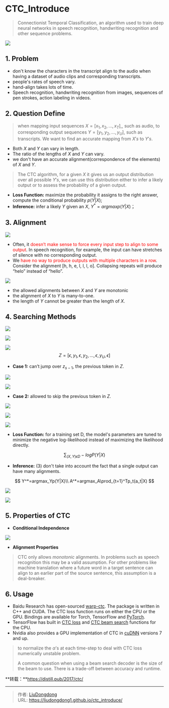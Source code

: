 # CTC_Introduce


> Connectionist Temporal Classification, an algorithm used to train deep neural networks in speech recognition, handwriting recognition and other sequence problems.

![](https://gitee.com/github-25970295/blogImage/raw/master/img/image-20200712120505577.png)

## 1. Problem

- don't know the characters in the transcript align to the audio when having a dataset of audio clips and corresponding transcripts.
- people's rates of speech vary.
- hand-align takes lots of time.
- Speech recognition, handwriting recognition from images, sequences of pen strokes, action labeling in videos.

## 2. Question Define

> when mapping input sequences $X = [x_1, x_2, \ldots, x_T]$,, such as audio, to corresponding output sequences $Y = [y_1, y_2, \ldots, y_U]$, such as transcripts. We want to find an accurate mapping from $X's$ to $Y's$.

- Both $X$ and $Y$  can vary in length.
- The ratio of the lengths of $X$ and $Y$ can vary.
- we don't have an accurate alignment(correspondence of the elements) of $X$ and $Y$.

> The CTC algorithm, for a given $X$ it gives us an output distribution over all possible $Y's$, we can use this distribution either to infer a likely output or to assess the probability of a given output.

- **Loss Function:** maximize the probability it assigns to the right answer, compute the conditional probability $p(Y|X)$;
- **Inference:** infer a likely $Y$ given an $X$, $Y^*=argmaxp(Y|X)$；

## 3. Alignment

![](https://gitee.com/github-25970295/blogImage/raw/master/img/image-20200712122146574.png)

- Often, it <font color=red>doesn’t make sense to force every input step to align to some output</font>. In speech recognition, for example, the input can have stretches of silence with no corresponding output.
- We <font color=red>have no way to produce outputs with multiple characters in a row</font>. Consider the alignment [h, h, e, l, l, l, o]. Collapsing repeats will produce “helo” instead of “hello”.

![](https://gitee.com/github-25970295/blogImage/raw/master/img/image-20200712122728313.png)

- the allowed alignments between  $X$ and $Y$ are monotonic
- the alignment of $X$ to $Y$ is many-to-one.
- the length of $Y$  cannot be greater than the length of  $X$.

## 4. Searching Methods

![](https://gitee.com/github-25970295/blogImage/raw/master/img/image-20200712123313273.png)

![](https://gitee.com/github-25970295/blogImage/raw/master/img/image-20200712123742166.png)

![](https://gitee.com/github-25970295/blogImage/raw/master/img/image-20200712123934369.png)
$$
Z=[ϵ, y_1, ϵ, y_2, …, ϵ, y_U, ϵ]​
$$


- **Case 1:**  can’t jump over $z_{s-1}$, the previous token in $Z$.

![](https://gitee.com/github-25970295/blogImage/raw/master/img/image-20200712143004744.png)

![](https://gitee.com/github-25970295/blogImage/raw/master/img/image-20200712143018219.png)

- **Case 2:**  allowed to skip the previous token in $Z$.

![](https://gitee.com/github-25970295/blogImage/raw/master/img/image-20200712143150923.png)

![](https://gitee.com/github-25970295/blogImage/raw/master/img/image-20200712143205370.png)

![](https://gitee.com/github-25970295/blogImage/raw/master/img/image-20200712143315752.png)

- **Loss Function:**  for a training set D, the model's parameters are tuned to minimize the negative log-likelihood instead of maximizing the likelihood directly.

$$
\sum_{(X,Y)\epsilon D}-logP(Y|X)
$$

- **Inference:** (3) don't take into account the fact that a single output can have many alignments.

$$
Y^*=argmax_Yp(Y|X)\\
A^*=argmax_A\prod_{t=1}^Tp_t(a_t|X)
$$

![](https://gitee.com/github-25970295/blogImage/raw/master/img/image-20200712144439025.png)

![](https://gitee.com/github-25970295/blogImage/raw/master/img/image-20200712144545657.png)

## 5. Properties of CTC

- **Conditional Independence**

![](https://gitee.com/github-25970295/blogImage/raw/master/img/image-20200712145053749.png)

- **Alignment Properties**

> CTC only allows *monotonic* alignments. In problems such as speech recognition this may be a valid assumption. For other problems like machine translation where a future word in a target sentence can align to an earlier part of the source sentence, this assumption is a deal-breaker.

## 6. Usage

- Baidu Research has open-sourced [warp-ctc](https://github.com/baidu-research/warp-ctc). The package is written in C++ and CUDA. The CTC loss function runs on either the CPU or the GPU. Bindings are available for Torch, TensorFlow and [PyTorch](https://github.com/awni/warp-ctc).
- TensorFlow has built in [CTC loss](https://www.tensorflow.org/api_docs/python/tf/nn/ctc_loss) and [CTC beam search](https://www.tensorflow.org/api_docs/python/tf/nn/ctc_beam_search_decoder) functions for the CPU.
- Nvidia also provides a GPU implementation of CTC in [cuDNN](https://developer.nvidia.com/cudnn) versions 7 and up.

> to normalize the $\alpha$’s at each time-step to deal with CTC loss numerically unstable problem.
>
> A common question when using a beam search decoder is the size of the beam to use. There is a trade-off between accuracy and runtime.

**转载：**https://distill.pub/2017/ctc/



---

> 作者: [LiuDongdong](https://liudongdong1.github.io/)  
> URL: https://liudongdong1.github.io/ctc_introduce/  

